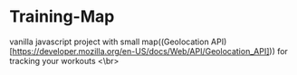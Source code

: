 # Training-Map
vanilla javascript project with small map((Geolocation API)[https://developer.mozilla.org/en-US/docs/Web/API/Geolocation_API])) for tracking your workouts <\br>
